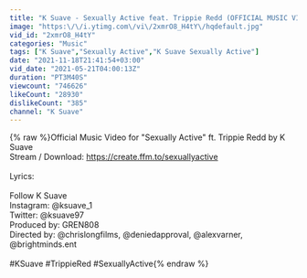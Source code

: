 ```yaml
---
title: "K Suave - Sexually Active feat. Trippie Redd (OFFICIAL MUSIC VIDEO)"
image: "https:\/\/i.ytimg.com\/vi\/2xmrO8_H4tY\/hqdefault.jpg"
vid_id: "2xmrO8_H4tY"
categories: "Music"
tags: ["K Suave","Sexually Active","K Suave Sexually Active"]
date: "2021-11-18T21:41:54+03:00"
vid_date: "2021-05-21T04:00:13Z"
duration: "PT3M40S"
viewcount: "746626"
likeCount: "28930"
dislikeCount: "385"
channel: "K Suave"
---
```

{% raw %}Official Music Video for &quot;Sexually Active&quot; ft. Trippie Redd by K Suave<br />Stream / Download: <a rel="nofollow" target="blank" href="https://create.ffm.to/sexuallyactive">https://create.ffm.to/sexuallyactive</a><br /><br />Lyrics:<br /><br />Follow K Suave<br />Instagram: @ksuave_1<br />Twitter: @ksuave97<br />Produced by: GREN808<br />Directed by: @chrislongfilms, @deniedapproval, @alexvarner, @brightminds.ent<br /><br />#KSuave #TrippieRed #SexuallyActive{% endraw %}
